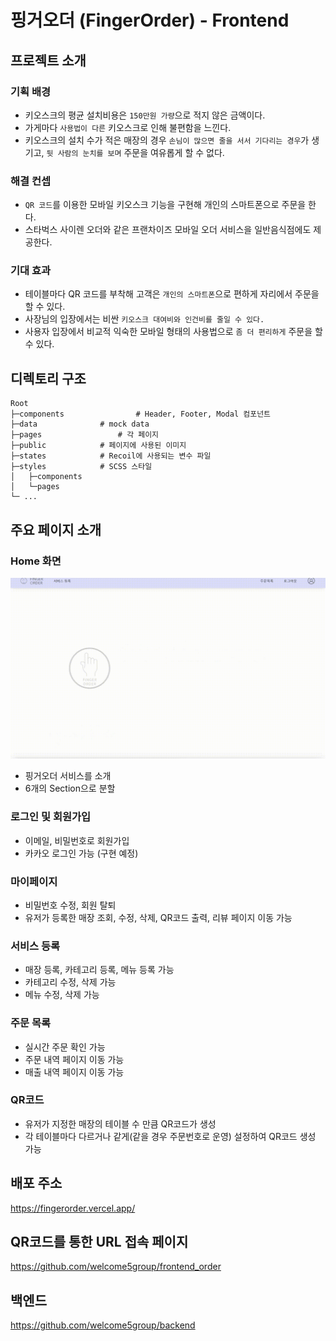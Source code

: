 # 핑거오더 (FingerOrder) - Frontend

## 프로젝트 소개

### 기획 배경

-   키오스크의 평균 설치비용은 `150만원 가량`으로 적지 않은 금액이다.
-   가게마다 `사용법이 다른` 키오스크로 인해 불편함을 느낀다.
-   키오스크의 설치 수가 적은 매장의 경우 `손님이 많으면 줄을 서서 기다리는 경우`가 생기고, `뒷 사람의 눈치를 보며` 주문을 여유롭게 할 수 없다.

### 해결 컨셉

-   `QR 코드`를 이용한 모바일 키오스크 기능을 구현해 개인의 스마트폰으로 주문을 한다.
-   스타벅스 사이렌 오더와 같은 프랜차이즈 모바일 오더 서비스을 일반음식점에도 제공한다.

### 기대 효과

-   테이블마다 QR 코드를 부착해 고객은 `개인의 스마트폰`으로 편하게 자리에서 주문을 할 수 있다.
-   사장님의 입장에서는 비싼 `키오스크 대여비와 인건비를 줄일 수 있다.`
-   사용자 입장에서 비교적 익숙한 모바일 형태의 사용법으로 `좀 더 편리하게` 주문을 할 수 있다.

## 디렉토리 구조

```
Root
├─components	            # Header, Footer, Modal 컴포넌트
├─data			    # mock data
├─pages		            # 각 페이지
├─public		    # 페이지에 사용된 이미지
├─states		    # Recoil에 사용되는 변수 파일
├─styles		    # SCSS 스타일
│   ├─components
│   └─pages
└─ ...
```

## 주요 페이지 소개

### Home 화면

![Home](./public/readme/home.gif)

-   핑거오더 서비스를 소개
-   6개의 Section으로 분할

### 로그인 및 회원가입

-   이메일, 비밀번호로 회원가입
-   카카오 로그인 가능 (구현 예정)

### 마이페이지

-   비밀번호 수정, 회원 탈퇴
-   유저가 등록한 매장 조회, 수정, 삭제, QR코드 출력, 리뷰 페이지 이동 가능

### 서비스 등록

-   매장 등록, 카테고리 등록, 메뉴 등록 가능
-   카테고리 수정, 삭제 가능
-   메뉴 수정, 삭제 가능

### 주문 목록

-   실시간 주문 확인 가능
-   주문 내역 페이지 이동 가능
-   매출 내역 페이지 이동 가능

### QR코드

-   유저가 지정한 매장의 테이블 수 만큼 QR코드가 생성
-   각 테이블마다 다르거나 같게(같을 경우 주문번호로 운영) 설정하여 QR코드 생성 가능

## 배포 주소

https://fingerorder.vercel.app/

## QR코드를 통한 URL 접속 페이지

https://github.com/welcome5group/frontend_order

## 백엔드

https://github.com/welcome5group/backend
